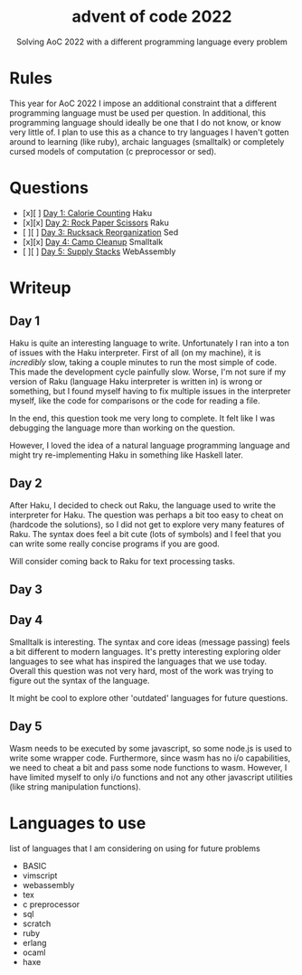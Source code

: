 
<div align="center">

# advent of code 2022

Solving AoC 2022 with a different programming language every problem

</div>

# Rules

This year for AoC 2022 I impose an additional constraint that a different
programming language must be used per question. In additional, this programming
language should ideally be one that I do not know, or know very little of. I
plan to use this as a chance to try languages I haven't gotten around to
learning (like ruby), archaic languages (smalltalk) or completely cursed models
of computation (c preprocessor or sed).

# Questions

- [x][ ] [Day 1: Calorie Counting](https://adventofcode.com/2022/day/1) Haku
- [x][x] [Day 2: Rock Paper Scissors](https://adventofcode.com/2022/day/2) Raku
- [ ][ ] [Day 3: Rucksack Reorganization](https://adventofcode.com/2022/day/3) Sed
- [x][x] [Day 4: Camp Cleanup](https://adventofcode.com/2022/day/4) Smalltalk
- [ ][ ] [Day 5: Supply Stacks](https://adventofcode.com/2022/day/5) WebAssembly

# Writeup

## Day 1

Haku is quite an interesting language to write. Unfortunately I ran into a ton
of issues with the Haku interpreter. First of all (on my machine), it is
_incredibly_ slow, taking a couple minutes to run the most simple of code. This
made the development cycle painfully slow. Worse, I'm not sure if my version of
Raku (language Haku interpreter is written in) is wrong or something, but I
found myself having to fix multiple issues in the interpreter myself, like the
code for comparisons or the code for reading a file.

In the end, this question took me very long to complete. It felt like I was
debugging the language more than working on the question.

However, I loved the idea of a natural language programming language and might
try re-implementing Haku in something like Haskell later.

## Day 2

After Haku, I decided to check out Raku, the language used to write the
interpreter for Haku. The question was perhaps a bit too easy to cheat on
(hardcode the solutions), so I did not get to explore very many features of
Raku. The syntax does feel a bit cute (lots of symbols) and I feel that you can
write some really concise programs if you are good.

Will consider coming back to Raku for text processing tasks.

## Day 3


## Day 4

Smalltalk is interesting. The syntax and core ideas (message passing) feels a
bit different to modern languages. It's pretty interesting exploring older
languages to see what has inspired the languages that we use today. Overall
this question was not very hard, most of the work was trying to figure out the
syntax of the language.

It might be cool to explore other 'outdated' languages for future questions.

## Day 5

Wasm needs to be executed by some javascript, so some node.js is used to write
some wrapper code. Furthermore, since wasm has no i/o capabilities, we need to
cheat a bit and pass some node functions to wasm. However, I have limited
myself to only i/o functions and not any other javascript utilities (like
string manipulation functions).

# Languages to use

list of languages that I am considering on using for future problems
- BASIC
- vimscript
- webassembly
- tex
- c preprocessor
- sql
- scratch
- ruby
- erlang
- ocaml
- haxe
